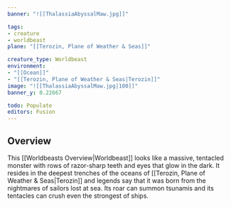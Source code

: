 ```yaml
---
banner: "![[ThalassiaAbyssalMaw.jpg]]"

tags:
- creature
- worldbeast
plane: "[[Terozin, Plane of Weather & Seas]]"

creature_type: Worldbeast
environment: 
- "[[Ocean]]"
- "[[Terozin, Plane of Weather & Seas|Terozin]]"
image: "![[ThalassiaAbyssalMaw.jpg|100]]"
banner_y: 0.22667

todo: Populate
editors: Fusion
---
```

## Overview
This [[Worldbeasts Overview|Worldbeast]] looks like a massive, tentacled monster with rows of razor-sharp teeth and eyes that glow in the dark. It resides in the deepest trenches of the oceans of [[Terozin, Plane of Weather & Seas|Terozin]] and legends say that it was born from the nightmares of sailors lost at sea. Its roar can summon tsunamis and its tentacles can crush even the strongest of ships.